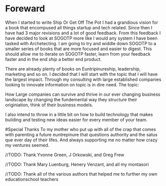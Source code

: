 # Foreward
When I started to write Ship Or Get Off The Pot I had a grandious vision for a book that encompused all things startup and tech related. Since then I have had 3 major revisions and a lot of good feedback. From this feedback I have decided to look at SOGOTP more like I would any system I have been tasked with Archetecting. I am going to try and widdle down SOGOTP to a smaller series of books that are more focused and easier to digest. This should allow me to iterate on SOGOTP faster, learn from your feedback faster and in the end _ship_ a better end product.

There are already plenty of books on Euntripinureship, leadership, marketing and so on. I decided that I will start with the topic that I will have the largest impact. Through my consulting with large established companies looking to innovate information on topic is in dire need. The topic:

How Large companies can survive and thrive in our ever changing business landscape by changing the fundemental way they structure their originiation, think of their business models.

I also intend to throw in a little bit on how to build technology that makes building and testing new ideas easier for every member of your team.

#Special Thanks
To my mother who put up with all of the crap that comes with parenting a future euntrepinure that questions authority and the satus que ever day of their lifes. And always supporting me no matter how crazy my ventures seemed.

//TODO: Thank Yvonne Green, J Orkowski, and Greg Frew

//TODO: Thank Mary Luenburg, Henery Venzant, and all my montasori


//TODO: Thank all of the various authors that helped me to further my own educationschool teachers

